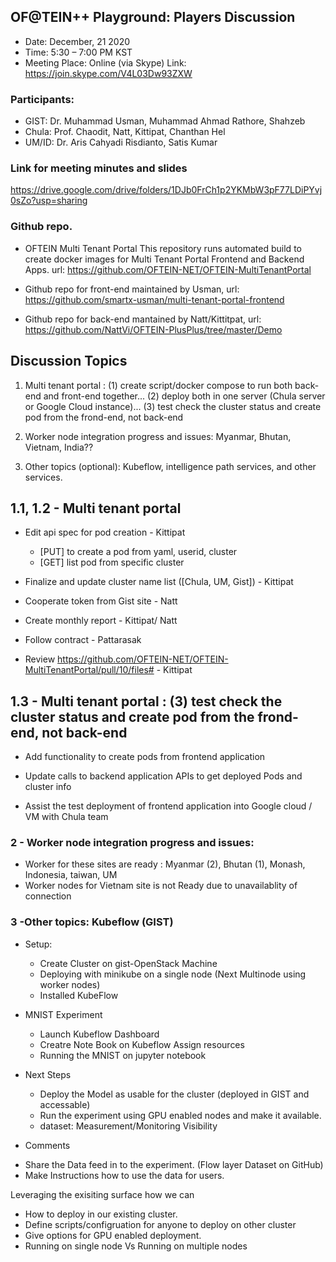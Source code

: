 ## OF@TEIN++ Playground: Players Discussion

* Date: December, 21 2020 
* Time: 5:30 – 7:00 PM KST
* Meeting Place: Online (via Skype)
Link: https://join.skype.com/V4L03Dw93ZXW

### Participants:

*	GIST: 		Dr. Muhammad Usman, Muhammad Ahmad Rathore, Shahzeb
* Chula:  Prof. Chaodit, Natt, Kittipat,  Chanthan Hel
*	UM/ID: 		Dr. Aris Cahyadi Risdianto, Satis Kumar


### Link for meeting minutes and slides
https://drive.google.com/drive/folders/1DJb0FrCh1p2YKMbW3pF77LDiPYvj0sZo?usp=sharing

###  Github repo. 

* OFTEIN Multi Tenant Portal
This repository runs automated build to create docker images for Multi Tenant Portal Frontend and Backend Apps.
url: https://github.com/OFTEIN-NET/OFTEIN-MultiTenantPortal

* Github repo for front-end maintained by Usman, url: https://github.com/smartx-usman/multi-tenant-portal-frontend

* Github repo for back-end  mantained by Natt/Kittitpat, url: https://github.com/NattVi/OFTEIN-PlusPlus/tree/master/Demo

## Discussion Topics

1. Multi tenant portal : 
  (1) create script/docker compose to run both back-end and front-end together... 
  (2) deploy both in one server (Chula server or Google Cloud instance)... 
  (3) test check the cluster status and create pod from the frond-end, not back-end

1. Worker node integration progress and issues: Myanmar, Bhutan, Vietnam, India??

1. Other topics (optional): Kubeflow, intelligence path services, and other services.


## 1.1, 1.2 - Multi tenant portal
* Edit api spec for pod creation - Kittipat
  - [PUT] to create a pod from yaml, userid, cluster
  - [GET] list pod from specific cluster

* Finalize and update cluster name list ([Chula, UM, Gist]) - Kittipat

* Cooperate token from Gist site - Natt
* Create monthly report - Kittipat/ Natt
* Follow contract - Pattarasak

* Review https://github.com/OFTEIN-NET/OFTEIN-MultiTenantPortal/pull/10/files# - Kittipat


## 1.3 - Multi tenant portal : (3) test check the cluster status and create pod from the frond-end, not back-end

* Add functionality to create pods from frontend application 

* Update calls to backend application APIs to get deployed Pods and cluster info 

* Assist the test deployment of frontend application into Google cloud / VM with Chula team 


### 2 - Worker node integration progress and issues:

* Worker for these sites are ready : Myanmar (2), Bhutan (1), Monash, Indonesia, taiwan, UM
* Worker nodes for Vietnam site is not Ready due to unavailablity of connection

### 3 -Other topics: Kubeflow (GIST)


* Setup: 
  - Create Cluster on gist-OpenStack Machine
  - Deploying with minikube on a single node (Next Multinode using worker nodes)
  - Installed KubeFlow

* MNIST Experiment
  - Launch Kubeflow Dashboard
  - Creatre Note Book on Kubeflow Assign resources
  - Running the MNIST on jupyter notebook

* Next Steps
  - Deploy the Model as usable for the cluster (deployed in GIST and accessable)
  - Run the experiment using GPU enabled nodes and make it available.
  - dataset: Measurement/Monitoring Visibility
  
 * Comments
  - Share the Data feed in to the experiment. (Flow layer Dataset on GitHub)
  - Make Instructions how to use the data for users.
 
 Leveraging the exisiting surface how we can
  - How to deploy in our existing cluster.
  - Define scripts/configruation for anyone to deploy on other cluster
  - Give options for GPU enabled deployment.
  - Running on single node Vs Running on multiple nodes 




